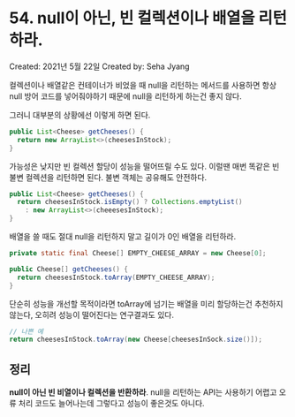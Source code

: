 # 54. null이 아닌, 빈 컬렉션이나 배열을 리턴하라.

Created: 2021년 5월 22일
Created by: Seha Jyang

컬렉션이나 배열같은 컨테이너가 비었을 때 null을 리턴하는 메서드를 사용하면 항상 null 방어 코드를 넣어줘야하기 때문에 null을 리턴하게 하는건 좋지 않다.

그러니 대부분의 상황에선 이렇게 하면 된다.

```java
public List<Cheese> getCheeses() {
  return new ArrayList<>(cheesesInStock);
}
```

가능성은 낮지만 빈 컬렉션 할당이 성능을 떨어뜨릴 수도 있다. 이럴땐 매번 똑같은 빈 불변 컬렉션을 리턴하면 된다. 불변 객체는 공유해도 안전하다.

```java
public List<Cheese> getCheeses() {
  return cheesesInStock.isEmpty() ? Collections.emptyList() 
    : new ArrayList<>(cheeesesInStock);
}
```

배열을 쓸 때도 절대 null을 리턴하지 말고 길이가 0인 배열을 리턴하라.

```java
private static final Cheese[] EMPTY_CHEESE_ARRAY = new Cheese[0];

public Cheese[] getCheeses() {
  return cheesesInStock.toArray(EMPTY_CHEESE_ARRAY);
}
```

단순히 성능을 개선할 목적이라면 toArray에 넘기는 배열을 미리 할당하는건 추천하지 않는다, 오히려 성능이 떨어진다는 연구결과도 있다.

```java
// 나쁜 예
return cheesesInStock.toArray(new Cheese[cheesesInSock.size()]);
```

## 정리

**null이 아닌 빈 비열이나 컬렉션을 반환하라**. null을 리턴하는 API는 사용하기 어렵고 오류 처리 코드도 늘어나는데 그렇다고 성능이 좋은것도 아니다.